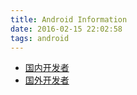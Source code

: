 ```yaml
---
title: Android Information
date: 2016-02-15 22:02:58
tags: android
---
```

* [国内开发者](https://github.com/android-cn/android-dev-cn)
* [国外开发者](https://github.com/android-cn/android-dev-com)
